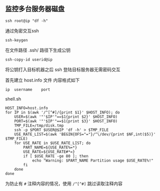 ## 监控多台服务器磁盘

```
ssh root@ip "df -h"
```

通过免密交互ssh
```
ssh-keygen
```
在文件路径 .ssh/ 路径下生成公钥

```
ssh-copy-id userid@ip
```
将公钥打入目标机器之后 ssh 登陆目标服务器无需密码交互

首先建立 host.info 文件 内容格式如下
```
ip  username    port
```


shell.sh
```
HOST_INFO=host.info
for IP in $(awk '/^[^#]/{print $1}' $HOST_INFO); do
    USER=$(awk '"'$IP'"==$1{print $2}' $HOST_INFO)
    PORT=$(awk '"'$IP'"==$1{print $3}' $HOST_INFO)
    TMP_FILE=/tmp/disk.tmp
    ssh -p $PORT $USER@$IP 'df -h' > $TMP_FILE
    USE_RATE_LIST=$(awk 'BEGIN{OFS="="}/^\/dev/{print $NF,int($5)}' $TMP_FILE)
    for USE_RATE in $USE_RATE_LIST; do
        PART_NAME=${USE_RATE%=*}
        USE_RATE=${USE_RATE#*=}
        if [ $USE_RATE -ge 80 ]; then
            echo "Warning: $PART_NAME Partition usage $USE_RATE%!"
        fi
    done
done
```

为防止有 `#` 注释内容的情况，使用 `/^[^#]` 跳过读取注释内容

